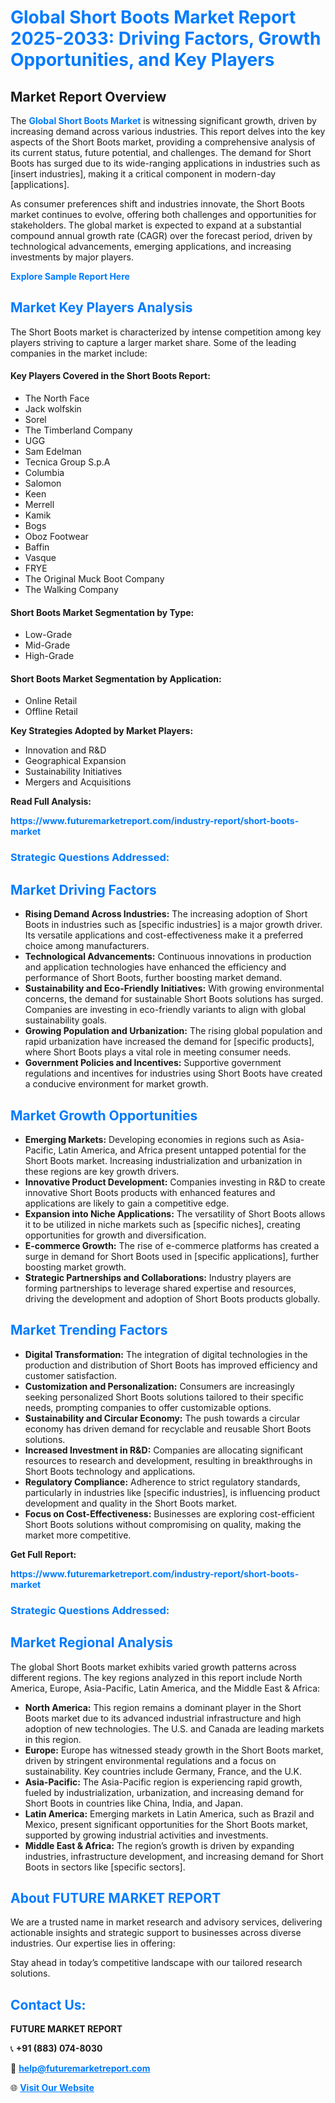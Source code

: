 <h1 style="color: #007BFF;">Global Short Boots Market Report 2025-2033: Driving Factors, Growth Opportunities, and Key Players</h1>

<section id="overview">
<h2>Market Report Overview</h2>
<p>The <a href="https://www.futuremarketreport.com/industry-report/short-boots-market" style="color: #007BFF; text-decoration: none;"><strong>Global Short Boots Market</strong></a> is witnessing significant growth, driven by increasing demand across various industries. This report delves into the key aspects of the Short Boots market, providing a comprehensive analysis of its current status, future potential, and challenges. The demand for Short Boots has surged due to its wide-ranging applications in industries such as [insert industries], making it a critical component in modern-day [applications].</p>
<p>As consumer preferences shift and industries innovate, the Short Boots market continues to evolve, offering both challenges and opportunities for stakeholders. The global market is expected to expand at a substantial compound annual growth rate (CAGR) over the forecast period, driven by technological advancements, emerging applications, and increasing investments by major players.</p>
</section>

<section id="overview">
<p><a href="https://www.futuremarketreport.com/request-sample/reportId=87270" style="color: #007BFF; text-decoration: none;"><strong>Explore Sample Report Here</strong></a></p>
</section>

<section id="key-players">
<h2 style="color: #007BFF;">Market Key Players Analysis</h2>
<p>The Short Boots market is characterized by intense competition among key players striving to capture a larger market share. Some of the leading companies in the market include:</p>
<h4>Key Players Covered in the Short Boots Report:</h4>
<ul><li>The North Face</li><li>Jack wolfskin</li><li>Sorel</li><li>The Timberland Company</li><li>UGG</li><li>Sam Edelman</li><li>Tecnica Group S.p.A</li><li>Columbia</li><li>Salomon</li><li>Keen</li><li>Merrell</li><li>Kamik</li><li>Bogs</li><li>Oboz Footwear</li><li>Baffin</li><li>Vasque</li><li>FRYE</li><li>The Original Muck Boot Company</li><li>The Walking Company</li></ul>
<h4>Short Boots Market Segmentation by Type:</h4>
<ul><li>Low-Grade</li><li>Mid-Grade</li><li>High-Grade</li></ul>

<h4>Short Boots Market Segmentation by Application:</h4>
<ul><li>Online Retail</li><li>Offline Retail</li></ul>
<p><strong>Key Strategies Adopted by Market Players:</strong></p>
<ul>
<li>Innovation and R&D</li>
<li>Geographical Expansion</li>
<li>Sustainability Initiatives</li>
<li>Mergers and Acquisitions</li>
</ul>
</section>

<section>
<p><strong>Read Full Analysis: </strong></p><a href="https://www.futuremarketreport.com/industry-report/short-boots-market" style="color: #007BFF; text-decoration: none;"><strong>https://www.futuremarketreport.com/industry-report/short-boots-market</strong></a>
<h3 style="color: #007BFF;">Strategic Questions Addressed:</h3>
</section>

<section id="driving-factors">
<h2 style="color: #007BFF;">Market Driving Factors</h2>
<ul>
<li><strong>Rising Demand Across Industries:</strong> The increasing adoption of Short Boots in industries such as [specific industries] is a major growth driver. Its versatile applications and cost-effectiveness make it a preferred choice among manufacturers.</li>
<li><strong>Technological Advancements:</strong> Continuous innovations in production and application technologies have enhanced the efficiency and performance of Short Boots, further boosting market demand.</li>
<li><strong>Sustainability and Eco-Friendly Initiatives:</strong> With growing environmental concerns, the demand for sustainable Short Boots solutions has surged. Companies are investing in eco-friendly variants to align with global sustainability goals.</li>
<li><strong>Growing Population and Urbanization:</strong> The rising global population and rapid urbanization have increased the demand for [specific products], where Short Boots plays a vital role in meeting consumer needs.</li>
<li><strong>Government Policies and Incentives:</strong> Supportive government regulations and incentives for industries using Short Boots have created a conducive environment for market growth.</li>
</ul>
</section>

<section id="growth-opportunities">
<h2 style="color: #007BFF;">Market Growth Opportunities</h2>
<ul>
<li><strong>Emerging Markets:</strong> Developing economies in regions such as Asia-Pacific, Latin America, and Africa present untapped potential for the Short Boots market. Increasing industrialization and urbanization in these regions are key growth drivers.</li>
<li><strong>Innovative Product Development:</strong> Companies investing in R&D to create innovative Short Boots products with enhanced features and applications are likely to gain a competitive edge.</li>
<li><strong>Expansion into Niche Applications:</strong> The versatility of Short Boots allows it to be utilized in niche markets such as [specific niches], creating opportunities for growth and diversification.</li>
<li><strong>E-commerce Growth:</strong> The rise of e-commerce platforms has created a surge in demand for Short Boots used in [specific applications], further boosting market growth.</li>
<li><strong>Strategic Partnerships and Collaborations:</strong> Industry players are forming partnerships to leverage shared expertise and resources, driving the development and adoption of Short Boots products globally.</li>
</ul>
</section>

<section id="trending-factors">
<h2 style="color: #007BFF;">Market Trending Factors</h2>
<ul>
<li><strong>Digital Transformation:</strong> The integration of digital technologies in the production and distribution of Short Boots has improved efficiency and customer satisfaction.</li>
<li><strong>Customization and Personalization:</strong> Consumers are increasingly seeking personalized Short Boots solutions tailored to their specific needs, prompting companies to offer customizable options.</li>
<li><strong>Sustainability and Circular Economy:</strong> The push towards a circular economy has driven demand for recyclable and reusable Short Boots solutions.</li>
<li><strong>Increased Investment in R&D:</strong> Companies are allocating significant resources to research and development, resulting in breakthroughs in Short Boots technology and applications.</li>
<li><strong>Regulatory Compliance:</strong> Adherence to strict regulatory standards, particularly in industries like [specific industries], is influencing product development and quality in the Short Boots market.</li>
<li><strong>Focus on Cost-Effectiveness:</strong> Businesses are exploring cost-efficient Short Boots solutions without compromising on quality, making the market more competitive.</li>
</ul>
</section>

<section>
<p><strong>Get Full Report: </strong></p><a href="https://www.futuremarketreport.com/industry-report/short-boots-market" style="color: #007BFF; text-decoration: none;"><strong>https://www.futuremarketreport.com/industry-report/short-boots-market</strong></a>
<h3 style="color: #007BFF;">Strategic Questions Addressed:</h3>
</section>


<section id="regional-analysis">
<h2 style="color: #007BFF;">Market Regional Analysis</h2>
<p>The global Short Boots market exhibits varied growth patterns across different regions. The key regions analyzed in this report include North America, Europe, Asia-Pacific, Latin America, and the Middle East & Africa:</p>
<ul>
<li><strong>North America:</strong> This region remains a dominant player in the Short Boots market due to its advanced industrial infrastructure and high adoption of new technologies. The U.S. and Canada are leading markets in this region.</li>
<li><strong>Europe:</strong> Europe has witnessed steady growth in the Short Boots market, driven by stringent environmental regulations and a focus on sustainability. Key countries include Germany, France, and the U.K.</li>
<li><strong>Asia-Pacific:</strong> The Asia-Pacific region is experiencing rapid growth, fueled by industrialization, urbanization, and increasing demand for Short Boots in countries like China, India, and Japan.</li>
<li><strong>Latin America:</strong> Emerging markets in Latin America, such as Brazil and Mexico, present significant opportunities for the Short Boots market, supported by growing industrial activities and investments.</li>
<li><strong>Middle East & Africa:</strong> The region’s growth is driven by expanding industries, infrastructure development, and increasing demand for Short Boots in sectors like [specific sectors].</li>
</ul>
</section>

<footer>
<h2 style="color: #007BFF;">About FUTURE MARKET REPORT</h2>
<p>We are a trusted name in market research and advisory services, delivering actionable insights and strategic support to businesses across diverse industries. Our expertise lies in offering:</p>

<p>Stay ahead in today’s competitive landscape with our tailored research solutions.</p>

<h2 style="color: #007BFF;">Contact Us:</h2>
<p><strong>FUTURE MARKET REPORT</strong></p>
<p>📞 <strong>+91 (883) 074-8030</strong></p>
<p>📧 <strong><a href="mailto:help@futuremarketreport.com" style="color: #007BFF;">help@futuremarketreport.com</a></strong></p>
<p>🌐 <strong><a href="https://www.futuremarketreport.com/" style="color: #007BFF;">Visit Our Website</a></strong></p>
</footer>